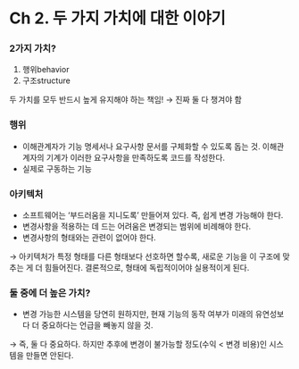 # Ch 2. 두 가지 가치에 대한 이야기

### 2가지 가치?

1. 행위behavior
2. 구조structure

두 가치를 모두 반드시 높게 유지해야 하는 책임! → 진짜 둘 다 챙겨야 함

### 행위

- 이해관계자가 기능 명세서나 요구사항 문서를 구체화할 수 있도록 돕는 것. 이해관계자의 기계가 이러한 요구사항을 만족하도록 코드를 작성한다.
- 실제로 구동하는 기능

### 아키텍처

- 소프트웨어는 ‘부드러움을 지니도록’ 만들어져 있다. 즉, 쉽게 변경 가능해야 한다.
- 변경사항을 적용하는 데 드는 어려움은 변경되는 범위에 비례해야 한다.
- 변경사항의 형태와는 관련이 없어야 한다.

→ 아키텍처가 특정 형태를 다른 형태보다 선호하면 할수록, 새로운 기능을 이 구조에 맞추는 게 더 힘들어진다. 결론적으로, 형태에 독립적이어야 실용적이게 된다.

### 둘 중에 더 높은 가치?

- 변경 가능한 시스템을 당연히 원하지만, 현재 기능의 동작 여부가 미래의 유연성보다 더 중요하다는 언급을 빼놓지 않을 것.

→ 즉, 둘 다 중요하다. 하지만 추후에 변경이 불가능할 정도(수익 < 변경 비용)인 시스템을 만들면 안된다.
